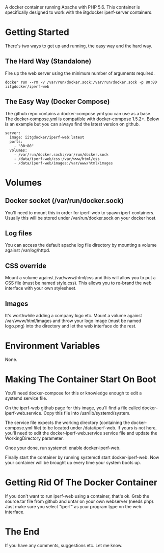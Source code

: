 A docker container running Apache with PHP 5.6. This container is specifically designed to work with the iitgdocker iperf-server containers.

# Getting Started

There's two ways to get up and running, the easy way and the hard way.

## The Hard Way (Standalone)

Fire up the web server using the minimum number of arguments required.

```
docker run --rm -v /var/run/docker.sock:/var/run/docker.sock -p 80:80 iitgdocker/iperf-web
```

## The Easy Way (Docker Compose)

The github repo contains a docker-compose.yml you can use as a base. The docker-compose.yml is compatible with docker-compose 1.5.2+. Below is an example but you can always find the latest version on github.

```
server:
  image: iitgdocker/iperf-web:latest
  ports:
    - "80:80"
  volumes:
    - /var/run/docker.sock:/var/run/docker.sock
    - /data/iperf-web/css:/var/www/html/css
    - /data/iperf-web/images:/var/www/html/images
```

# Volumes

## Docker socket (/var/run/docker.sock)

You'll need to mount this in order for iperf-web to spawn iperf containers. Usually this will be stored under /var/run/docker.sock on your docker host.

## Log files

You can access the default apache log file directory by mounting a volume against /var/log/httpd.

## CSS override

Mount a volume against /var/www/html/css and this will allow you to put a CSS file (must be named style.css). This allows you to re-brand the web interface with your own stylesheet.

## Images

It's worthwhile adding a company logo etc. Mount a volume against /var/www/html/images and throw your logo image (must be named logo.png) into the directory and let the web interface do the rest.

# Environment Variables

None.

# Making The Container Start On Boot

You'll need docker-compose for this or knowledge enough to edit a systemd service file.

On the iperf-web github page for this image, you'll find a file called docker-iperf-web.service. Copy this file into /usr/lib/systemd/system.

The service file expects the working directory (containing the docker-compose.yml file) to be located under /data/iperf-web. If yours is not here, you'll need to edit the docker-iperf-web.service service file and update the WorkingDirectory parameter.

Once your done, run systemctl enable docker-iperf-web.

Finally start the container by running systemctl start docker-iperf-web. Now your container will be brought up every time your system boots up.

# Getting Rid Of The Docker Container

If you don't want to run iperf-web using a container, that's ok. Grab the source.tar file from github and untar on your own webserver (needs php). Just make sure you select "iperf" as your program type on the web interface.

# The End

If you have any comments, suggestions etc. Let me know.
